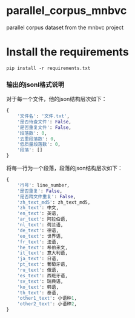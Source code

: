 # parallel_corpus_mnbvc
parallel corpus dataset from the mnbvc project

# Install the requirements
```
pip install -r requirements.txt
```


### 输出的jsonl格式说明

对于每一个文件，他的json结构层次如下：

```python
{
    '文件名': '文件.txt',
    '是否待查文件': False,
    '是否重复文件': False,
    '段落数': 0,
    '去重段落数': 0,
    '低质量段落数': 0,
    '段落': []
}
```

将每一行为一个段落，段落的json结构层次如下：

```python
{
    '行号': line_number,
    '是否重复': False,
    '是否跨文件重复': False,
    'zh_text_md5': zh_text_md5,
    'zh_text': 中文,
    'en_text': 英语,
    'ar_text': 阿拉伯语,
    'nl_text': 荷兰语,
    'de_text': 德语,
    'eo_text': 世界语,
    'fr_text': 法语,
    'he_text': 希伯来文,
    'it_text': 意大利语,
    'ja_text': 日语,
    'pt_text': 葡萄牙语,
    'ru_text': 俄语,
    'es_text': 西班牙语,
    'sv_text': 瑞典语,
    'ko_text': 韩语,
    'th_text': 泰语,
    'other1_text': 小语种1,
    'other2_text': 小语种2,
}
```
